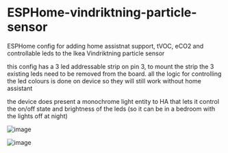 # ESPHome-vindriktning-particle-sensor

ESPHome config for adding home assistnat support, tVOC, eCO2 and controllable leds to the Ikea Vindriktning particle sensor

this config has a 3 led addressable strip on pin 3, to mount the strip the 3 existing leds need to be removed from the board. all the logic for controlling the led colours is done on device so they will still work without home assistant

the device does present a monochrome light entity to HA that lets it control the on/off state and brightness of the leds (so it can be in a bedroom with the lights off at night)

![image](https://github.com/TomW1605/ESPHome-vindriktning-particle-sensor/assets/17092573/ded26d83-2ffe-4e43-90cd-14ca84c8c8c3)

![image](https://github.com/TomW1605/ESPHome-vindriktning-particle-sensor/assets/17092573/ff62b46a-ee8a-4fbc-a42a-76700df76cc6)
